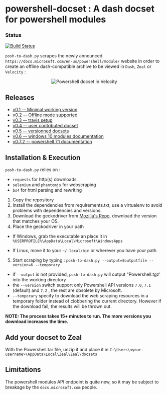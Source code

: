 # powershell-docset : A dash docset for powershell modules

### Status

[![Build Status](https://travis-ci.org/lucasg/powershell-docset.svg?branch=master)](https://travis-ci.org/lucasg/powershell-docset)

`posh-to-dash.py` scrapes the newly announced `https://docs.microsoft.com/en-us/powershell/module/` website in order to create an offline dash-compatible archive to be viewed in `Dash`, `Zeal` or `Velocity` :

<p align="center">
<img alt="Powershell docset in Velocity" src="screenshots/posh-docset.PNG"/>
</p>

## Releases

- [v0.1 -- Minimal working version](https://github.com/lucasg/powershell-docset/releases/tag/v0.1)
- [v0.2 -- Offline mode supported](https://github.com/lucasg/powershell-docset/releases/tag/v0.2)
- [v0.3 -- travis setup](https://github.com/lucasg/powershell-docset/releases/tag/v0.3)
- [v0.4 -- user contributed docset](https://github.com/lucasg/powershell-docset/releases/tag/v0.4)
- [v0.5 -- versionned docsets](https://github.com/lucasg/powershell-docset/releases/tag/v0.5)
- [v0.6 -- windows 10 modules documentation](https://github.com/lucasg/powershell-docset/releases/tag/v0.6)
- [v0.7.2 -- powershell 7.1 documentation](https://github.com/lucasg/powershell-docset/releases/tag/v0.7.2)

## Installation & Execution

`posh-to-dash.py` relies on :

- `requests` for http(s) downloads
- `selenium` and `phantomjs` for webscraping
- `bs4` for html parsing and rewriting

1. Copy the repository
2. Install the dependencies from requirements.txt, use a virtualenv to avoid problems with dependencies and versions.
3. Download the geckodriver from [Mozilla's Repo](https://github.com/mozilla/geckodriver/releases), download the version that matches your OS.
4. Place the geckodriver in your path

- If Windows, grab the executable an place it in `%USERPROFILE%\AppData\Local\Microsoft\WindowsApps`

- If Linux, move it to your `~/.local/bin` or wherever you have your path

5. Start scraping by typing : `posh-to-dash.py --output=$outputfile --version=6 --temporary`

- if `--output` is not provided, `posh-to-dash.py` will output "Powershell.tgz' into the working directory
- the `--version` switch support only Powershell API versions `7.0`, `7.1` (default) and `7.2` , the rest are obsolete by Microsoft.
- `--temporary` specify to download the web scraping resources in a temporary folder instead of clobbering the current directory. However if the download fail, the results will be thrown out.

**NOTE: The process takes 15+ minutes to run. The more versions you download increases the time.**

## Add your docset to Zeal

With the Powershell.tar file, unzip it and place it in `C:\Users\<your-username>\AppData\Local\Zeal\Zeal\docsets`

## Limitations

The powershell modules API endpoint is quite new, so it may be subject to breakage by the `docs.microsoft.com` people.
